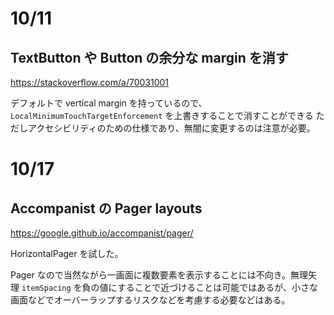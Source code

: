# 10/11
## TextButton や Button の余分な margin を消す
https://stackoverflow.com/a/70031001

デフォルトで vertical margin を持っているので、`LocalMinimumTouchTargetEnforcement` を上書きすることで消すことができる
ただしアクセシビリティのための仕様であり、無闇に変更するのは注意が必要。

# 10/17
## Accompanist の Pager layouts
https://google.github.io/accompanist/pager/

HorizontalPager を試した。

Pager なので当然ながら一画面に複数要素を表示することには不向き。無理矢理 `itemSpacing` を負の値にすることで近づけることは可能ではあるが、小さな画面などでオーバーラップするリスクなどを考慮する必要などはある。